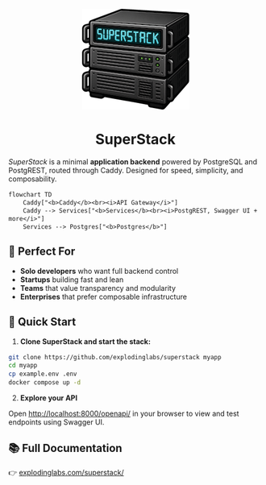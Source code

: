 <p align="center">
  <img alt="SuperStack logo" src="https://github.com/explodinglabs/superstack/blob/main/logo.png?raw=true" />
</p>

<h1 align="center">SuperStack</h1>

_SuperStack_ is a minimal **application backend** powered by PostgreSQL and
PostgREST, routed through Caddy. Designed for speed, simplicity, and
composability.

```mermaid
flowchart TD
    Caddy["<b>Caddy</b><br><i>API Gateway</i>"]
    Caddy --> Services["<b>Services</b><br><i>PostgREST, Swagger UI + more</i>"]
    Services --> Postgres["<b>Postgres</b>"]
```

## 🎯 Perfect For

- **Solo developers** who want full backend control
- **Startups** building fast and lean
- **Teams** that value transparency and modularity
- **Enterprises** that prefer composable infrastructure

## 🚀 Quick Start

1. **Clone SuperStack and start the stack:**

```sh
git clone https://github.com/explodinglabs/superstack myapp
cd myapp
cp example.env .env
docker compose up -d
```

2. **Explore your API**

Open [http://localhost:8000/openapi/](http://localhost:8000/openapi/) in your
browser to view and test endpoints using Swagger UI.

## 📚 Full Documentation

👉 [explodinglabs.com/superstack/](https://explodinglabs.com/superstack/)
